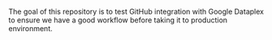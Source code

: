 The goal of this repository is to test GitHub integration with Google Dataplex to ensure we have a good workflow before taking it to production environment. 

